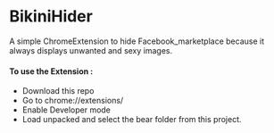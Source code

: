 # BikiniHider
A simple ChromeExtension to hide Facebook_marketplace because it always displays unwanted and sexy images.

#### To use the Extension :
 - Download this repo
 - Go to chrome://extensions/
 - Enable Developer mode
 - Load unpacked and select the bear folder from this project.
